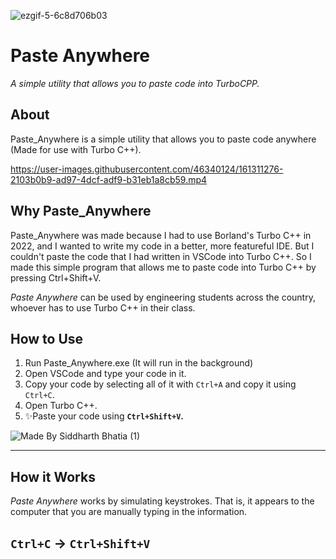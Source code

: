 ![ezgif-5-6c8d706b03](https://user-images.githubusercontent.com/46340124/161397136-eff4ddc9-3b4a-49f6-8f09-24623fd18f70.gif)

# Paste Anywhere
_A simple utility that allows you to paste code into TurboCPP._
## About
Paste_Anywhere is a simple utility that allows you to paste code anywhere (Made for use with Turbo C++).

https://user-images.githubusercontent.com/46340124/161311276-2103b0b9-ad97-4dcf-adf9-b31eb1a8cb59.mp4

## Why Paste_Anywhere
Paste_Anywhere was made because I had to use Borland's Turbo C++ in 2022, and I wanted to write my code in a better, more featureful IDE. But I couldn't paste the code that I had written in VSCode into Turbo C++. So I made this simple program that allows me to paste code into Turbo C++ by pressing Ctrl+Shift+V.

_Paste Anywhere_ can be used by engineering students across the country, whoever has to use Turbo C++ in their class.

## How to Use
1. Run Paste_Anywhere.exe (It will run in the background)
2. Open VSCode and type your code in it.
3. Copy your code by selecting all of it with `Ctrl+A` and copy it using `Ctrl+C`.
4. Open Turbo C++.
5. ✨Paste your code using **`Ctrl+Shift+V`.**

![Made By Siddharth Bhatia (1)](https://user-images.githubusercontent.com/46340124/161309185-b67bdc91-9794-4a7e-99ea-a21f02cfe1ee.png)

---

## How it Works
_Paste Anywhere_ works by simulating keystrokes. That is, it appears to the computer that you are manually typing in the information.

## `Ctrl+C` -> `Ctrl+Shift+V`
